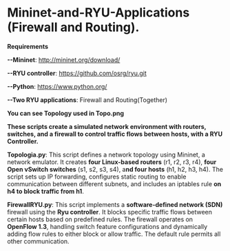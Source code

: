 # Mininet-and-RYU-Applications (Firewall and Routing).

**Requirements**

  **--Mininet**: http://mininet.org/download/

  **--RYU controller**: https://github.com/osrg/ryu.git

  **--Python**: https://www.python.org/

  **--Two RYU applications**: Firewall and Routing(Together)

**You can see Topology used in Topo.png**

**These scripts create a simulated network environment with routers, switches, and a firewall to control traffic flows between hosts, with a RYU Controller.**

**Topologia.py**: This script defines a network topology using Mininet, a network emulator. It creates **four Linux-based routers** (r1, r2, r3, r4), **four Open vSwitch switches** (s1, s2, s3, s4), a**nd four hosts** (h1, h2, h3, h4). The script sets up IP forwarding, configures static routing to enable communication between different subnets, and includes an iptables rule **on h4 to block traffic from h1**.

**FirewallRYU.py**: This script implements a **software-defined network (SDN)** firewall using the **Ryu controller**. It blocks specific traffic flows between certain hosts based on predefined rules. The firewall operates on **OpenFlow 1.3**, handling switch feature configurations and dynamically adding flow rules to either block or allow traffic. The default rule permits all other communication.

